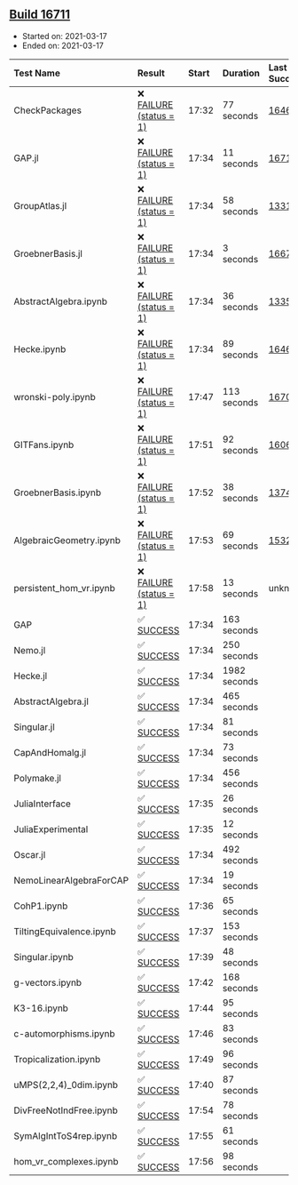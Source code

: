 ## [Build 16711](https://oscarci.mathematik.uni-kl.de/job/oscar/16711/)

* Started on: 2021-03-17
* Ended on: 2021-03-17

| Test Name    | Result | Start | Duration | Last Success | First Failure |
|:-------------|:-------|:------|:---------|:-------------|:--------------|
| CheckPackages | ❌ [FAILURE (status = 1)](https://oscarci.mathematik.uni-kl.de/job/oscar/16711/artifact/logs/build-16711/CheckPackages.log) | 17:32 | 77 seconds | [16463](https://oscarci.mathematik.uni-kl.de/job/oscar/16463/) | [16464](https://oscarci.mathematik.uni-kl.de/job/oscar/16464/) |
| GAP.jl | ❌ [FAILURE (status = 1)](https://oscarci.mathematik.uni-kl.de/job/oscar/16711/artifact/logs/build-16711/GAP.jl.log) | 17:34 | 11 seconds | [16710](https://oscarci.mathematik.uni-kl.de/job/oscar/16710/) | [16711](https://oscarci.mathematik.uni-kl.de/job/oscar/16711/) |
| GroupAtlas.jl | ❌ [FAILURE (status = 1)](https://oscarci.mathematik.uni-kl.de/job/oscar/16711/artifact/logs/build-16711/GroupAtlas.jl.log) | 17:34 | 58 seconds | [13311](https://oscarci.mathematik.uni-kl.de/job/oscar/13311/) | [13312](https://oscarci.mathematik.uni-kl.de/job/oscar/13312/) |
| GroebnerBasis.jl | ❌ [FAILURE (status = 1)](https://oscarci.mathematik.uni-kl.de/job/oscar/16711/artifact/logs/build-16711/GroebnerBasis.jl.log) | 17:34 | 3 seconds | [16676](https://oscarci.mathematik.uni-kl.de/job/oscar/16676/) | [16677](https://oscarci.mathematik.uni-kl.de/job/oscar/16677/) |
| AbstractAlgebra.ipynb | ❌ [FAILURE (status = 1)](https://oscarci.mathematik.uni-kl.de/job/oscar/16711/artifact/logs/build-16711/AbstractAlgebra.ipynb.log) | 17:34 | 36 seconds | [13355](https://oscarci.mathematik.uni-kl.de/job/oscar/13355/) | [13356](https://oscarci.mathematik.uni-kl.de/job/oscar/13356/) |
| Hecke.ipynb | ❌ [FAILURE (status = 1)](https://oscarci.mathematik.uni-kl.de/job/oscar/16711/artifact/logs/build-16711/Hecke.ipynb.log) | 17:34 | 89 seconds | [16463](https://oscarci.mathematik.uni-kl.de/job/oscar/16463/) | [16464](https://oscarci.mathematik.uni-kl.de/job/oscar/16464/) |
| wronski-poly.ipynb | ❌ [FAILURE (status = 1)](https://oscarci.mathematik.uni-kl.de/job/oscar/16711/artifact/logs/build-16711/wronski-poly.ipynb.log) | 17:47 | 113 seconds | [16708](https://oscarci.mathematik.uni-kl.de/job/oscar/16708/) | [16709](https://oscarci.mathematik.uni-kl.de/job/oscar/16709/) |
| GITFans.ipynb | ❌ [FAILURE (status = 1)](https://oscarci.mathematik.uni-kl.de/job/oscar/16711/artifact/logs/build-16711/GITFans.ipynb.log) | 17:51 | 92 seconds | [16068](https://oscarci.mathematik.uni-kl.de/job/oscar/16068/) | [16069](https://oscarci.mathematik.uni-kl.de/job/oscar/16069/) |
| GroebnerBasis.ipynb | ❌ [FAILURE (status = 1)](https://oscarci.mathematik.uni-kl.de/job/oscar/16711/artifact/logs/build-16711/GroebnerBasis.ipynb.log) | 17:52 | 38 seconds | [13748](https://oscarci.mathematik.uni-kl.de/job/oscar/13748/) | [13749](https://oscarci.mathematik.uni-kl.de/job/oscar/13749/) |
| AlgebraicGeometry.ipynb | ❌ [FAILURE (status = 1)](https://oscarci.mathematik.uni-kl.de/job/oscar/16711/artifact/logs/build-16711/AlgebraicGeometry.ipynb.log) | 17:53 | 69 seconds | [15322](https://oscarci.mathematik.uni-kl.de/job/oscar/15322/) | [15323](https://oscarci.mathematik.uni-kl.de/job/oscar/15323/) |
| persistent_hom_vr.ipynb | ❌ [FAILURE (status = 1)](https://oscarci.mathematik.uni-kl.de/job/oscar/16711/artifact/logs/build-16711/persistent_hom_vr.ipynb.log) | 17:58 | 13 seconds | unknown | unknown |
| GAP | ✅ [SUCCESS](https://oscarci.mathematik.uni-kl.de/job/oscar/16711/artifact/logs/build-16711/GAP.log) | 17:34 | 163 seconds |  |  |
| Nemo.jl | ✅ [SUCCESS](https://oscarci.mathematik.uni-kl.de/job/oscar/16711/artifact/logs/build-16711/Nemo.jl.log) | 17:34 | 250 seconds |  |  |
| Hecke.jl | ✅ [SUCCESS](https://oscarci.mathematik.uni-kl.de/job/oscar/16711/artifact/logs/build-16711/Hecke.jl.log) | 17:34 | 1982 seconds |  |  |
| AbstractAlgebra.jl | ✅ [SUCCESS](https://oscarci.mathematik.uni-kl.de/job/oscar/16711/artifact/logs/build-16711/AbstractAlgebra.jl.log) | 17:34 | 465 seconds |  |  |
| Singular.jl | ✅ [SUCCESS](https://oscarci.mathematik.uni-kl.de/job/oscar/16711/artifact/logs/build-16711/Singular.jl.log) | 17:34 | 81 seconds |  |  |
| CapAndHomalg.jl | ✅ [SUCCESS](https://oscarci.mathematik.uni-kl.de/job/oscar/16711/artifact/logs/build-16711/CapAndHomalg.jl.log) | 17:34 | 73 seconds |  |  |
| Polymake.jl | ✅ [SUCCESS](https://oscarci.mathematik.uni-kl.de/job/oscar/16711/artifact/logs/build-16711/Polymake.jl.log) | 17:34 | 456 seconds |  |  |
| JuliaInterface | ✅ [SUCCESS](https://oscarci.mathematik.uni-kl.de/job/oscar/16711/artifact/logs/build-16711/JuliaInterface.log) | 17:35 | 26 seconds |  |  |
| JuliaExperimental | ✅ [SUCCESS](https://oscarci.mathematik.uni-kl.de/job/oscar/16711/artifact/logs/build-16711/JuliaExperimental.log) | 17:35 | 12 seconds |  |  |
| Oscar.jl | ✅ [SUCCESS](https://oscarci.mathematik.uni-kl.de/job/oscar/16711/artifact/logs/build-16711/Oscar.jl.log) | 17:34 | 492 seconds |  |  |
| NemoLinearAlgebraForCAP | ✅ [SUCCESS](https://oscarci.mathematik.uni-kl.de/job/oscar/16711/artifact/logs/build-16711/NemoLinearAlgebraForCAP.log) | 17:34 | 19 seconds |  |  |
| CohP1.ipynb | ✅ [SUCCESS](https://oscarci.mathematik.uni-kl.de/job/oscar/16711/artifact/logs/build-16711/CohP1.ipynb.log) | 17:36 | 65 seconds |  |  |
| TiltingEquivalence.ipynb | ✅ [SUCCESS](https://oscarci.mathematik.uni-kl.de/job/oscar/16711/artifact/logs/build-16711/TiltingEquivalence.ipynb.log) | 17:37 | 153 seconds |  |  |
| Singular.ipynb | ✅ [SUCCESS](https://oscarci.mathematik.uni-kl.de/job/oscar/16711/artifact/logs/build-16711/Singular.ipynb.log) | 17:39 | 48 seconds |  |  |
| g-vectors.ipynb | ✅ [SUCCESS](https://oscarci.mathematik.uni-kl.de/job/oscar/16711/artifact/logs/build-16711/g-vectors.ipynb.log) | 17:42 | 168 seconds |  |  |
| K3-16.ipynb | ✅ [SUCCESS](https://oscarci.mathematik.uni-kl.de/job/oscar/16711/artifact/logs/build-16711/K3-16.ipynb.log) | 17:44 | 95 seconds |  |  |
| c-automorphisms.ipynb | ✅ [SUCCESS](https://oscarci.mathematik.uni-kl.de/job/oscar/16711/artifact/logs/build-16711/c-automorphisms.ipynb.log) | 17:46 | 83 seconds |  |  |
| Tropicalization.ipynb | ✅ [SUCCESS](https://oscarci.mathematik.uni-kl.de/job/oscar/16711/artifact/logs/build-16711/Tropicalization.ipynb.log) | 17:49 | 96 seconds |  |  |
| uMPS(2,2,4)_0dim.ipynb | ✅ [SUCCESS](https://oscarci.mathematik.uni-kl.de/job/oscar/16711/artifact/logs/build-16711/uMPS-2-2-4-_0dim.ipynb.log) | 17:40 | 87 seconds |  |  |
| DivFreeNotIndFree.ipynb | ✅ [SUCCESS](https://oscarci.mathematik.uni-kl.de/job/oscar/16711/artifact/logs/build-16711/DivFreeNotIndFree.ipynb.log) | 17:54 | 78 seconds |  |  |
| SymAlgIntToS4rep.ipynb | ✅ [SUCCESS](https://oscarci.mathematik.uni-kl.de/job/oscar/16711/artifact/logs/build-16711/SymAlgIntToS4rep.ipynb.log) | 17:55 | 61 seconds |  |  |
| hom_vr_complexes.ipynb | ✅ [SUCCESS](https://oscarci.mathematik.uni-kl.de/job/oscar/16711/artifact/logs/build-16711/hom_vr_complexes.ipynb.log) | 17:56 | 98 seconds |  |  |
